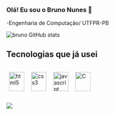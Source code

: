### Olá! Eu sou o Bruno Nunes 👋

-Engenharia de Computação/ UTFPR-PB

![bruno GitHub stats](https://github-readme-stats.vercel.app/api?username=brunonunesdasilva&show_icons=true&theme=algolia)

## Tecnologias que já usei
<div style="display: inline_block"><br/>
  <img align="center" alt="html5" height="50" width="40" hspace="7" src="https://cdn.jsdelivr.net/gh/devicons/devicon@latest/icons/html5/html5-original.svg" />
  <img align="center" alt="css3" height="50" width="40" hspace="7" src="https://cdn.jsdelivr.net/gh/devicons/devicon@latest/icons/css3/css3-original.svg" />
  <img align="center" alt="javascript" height="50" width="40" hspace="7" src="https://cdn.jsdelivr.net/gh/devicons/devicon@latest/icons/javascript/javascript-original.svg" />
  <img align="center" alt="C" height="50" width="40" hspace="7" src="https://cdn.jsdelivr.net/gh/devicons/devicon@latest/icons/c/c-original.svg" />
</div>

##

<div>
  <a href="https://www.linkedin.com/in/bruno-nunes-da-silva-69072a275/"> <img src="https://img.shields.io/badge/LinkedIn-0077B5?style=for-the-badge&logo=linkedin&logoColor=white"></a>
</div>
